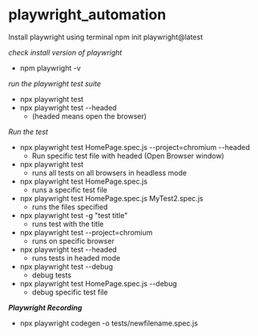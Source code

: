 # playwright_automation
Install playwright using terminal
npm init playwright@latest

*check install version of playwright*
* npm playwright -v

*run the playwright test suite* 
* npx playwright test
* npx playwright test --headed  
    * (headed means open the browser)

*Run the test*
* npx playwright test HomePage.spec.js --project=chromium --headed
    * Run specific test file with headed (Open Browser window)
* npx playwright test              
   * runs all tests on all browsers in headless mode
* npx playwright test  HomePage.spec.js              
    * runs a specific test file
* npx playwright test  HomePage.spec.js  MyTest2.spec.js           
    * runs the files specified
* npx playwright test -g "test title"                   
    * runs test with the title
* npx playwright test --project=chromium 
    *  runs on specific browser
* npx playwright test --headed  
    *  runs tests in headed mode
* npx playwright test --debug     
    * debug tests
* npx playwright test HomePage.spec.js --debug     
    *  debug specific test file

***Playwright Recording***
* npx playwright codegen -o tests/newfilename.spec.js

